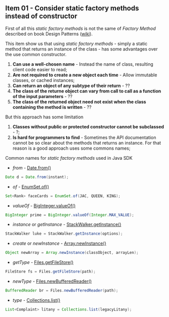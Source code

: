 Item 01 - Consider static factory methods instead of constructor
----------------------------------------------------------------

First of all this *static factory methods* is not the same of *Factory Method* described on book Design Patterns ([wiki](https://en.wikipedia.org/wiki/Factory_method_pattern)).

This item show us that using *static factory methods* - simply a static method that returns an instance of the class - has some advantages over the use common constructor.

1. **Can use a well-chosen name** - Instead the name of class, resulting client code easier to read;
2. **Are not required to create a new object each time** - Allow immutable classes, or cached instances;
3. **Can return an object of any subtype of their return** - ??
4. **The class of the returne object can vary from call to call as a function of the input parameters** - ??
5. **The class of the returned object need not exist when the class containing the method is written** - ??

But this approach has some limitation
1. **Classes without public or protected constructor cannot be subclassed** - ?;
2. **Is hard for programmers to find** -  Sometimes the API documentation cannot be so clear about the methods that returns an instance. For that reason is a good approach uses some commons names;

Common names for *static factory methods* used in Java SDK
* *from* - [Date.from()](https://docs.oracle.com/javase/9/docs/api/java/util/Date.html#from-java.time.Instant-)
```java
Date d = Date.from(instant);
```
* *of* - [EnumSet.of()](https://docs.oracle.com/javase/9/docs/api/java/util/EnumSet.html#of-E-E-E-)
```java
Set<Rank> faceCards = EnumSet.of(JAC, QUEEN, KING);
```
* *valueOf* - [BigInteger.valueOf()](https://docs.oracle.com/javase/9/docs/api/java/math/BigInteger.html#valueOf-long-)
```java
BigInteger prime = BigInteger.valueOf(Integer.MAX_VALUE);
```
* *instance* or *getInstance* - [StackWalker.getInstance()](https://docs.oracle.com/javase/9/docs/api/java/lang/StackWalker.html#getInstance-java.lang.StackWalker.Option-)
```java
StackWalker luke = StackWalker.getInstance(options);
```
* *create* or *newInstance* - [Array.newInstance()](https://docs.oracle.com/javase/9/docs/api/java/lang/reflect/Array.html#newInstance-java.lang.Class-int-)
```java
Object newArray = Array.newInstance(classObject, arrayLen);
```
* *getType* - [Files.getFileStore()](https://docs.oracle.com/javase/9/docs/api/java/nio/file/Files.html#getFileStore-java.nio.file.Path-)
```java
FileStore fs = Files.getFileStore(path);
```
* *newType* - [Files.newBufferedReader()](https://docs.oracle.com/javase/9/docs/api/java/nio/file/Files.html#newBufferedReader-java.nio.file.Path-)
```java
BufferedReader br = Files.newBufferedReader(path);
```
* *type* - [Collections.list()](https://docs.oracle.com/javase/9/docs/api/java/util/Collections.html#list-java.util.Enumeration-)
```java
List<Complaint> litany = Collections.list(legacyLitany);
```
